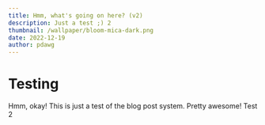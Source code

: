 ```yaml
---
title: Hmm, what's going on here? (v2)
description: Just a test ;) 2
thumbnail: /wallpaper/bloom-mica-dark.png
date: 2022-12-19
author: pdawg
---
```


# Testing
Hmm, okay! This is just a test of the blog post system. Pretty awesome! Test 2
